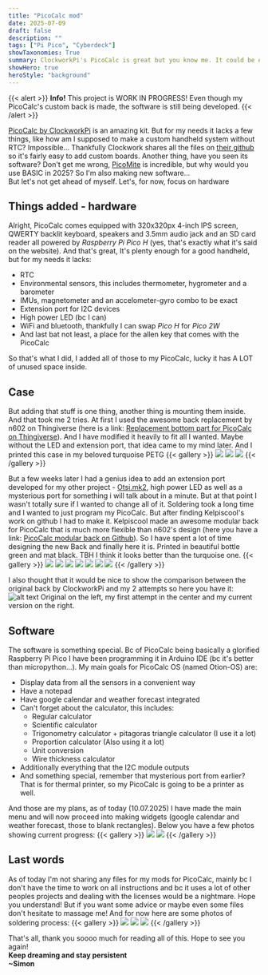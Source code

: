 ```yaml
---
title: "PicoCalc mod"
date: 2025-07-09
draft: false
description: ""
tags: ["Pi Pico", "Cyberdeck"]
showTaxonomies: True
summary: ClockworkPi's PicoCalc is great but you know me. It could be even better with just a few hardware upgrades and entirely new software... Enjoy!
showHero: true
heroStyle: "background"
---
```

{{< alert >}}
**Info!** This project is WORK IN PROGRESS! Even though my PicoCalc's custom back is made, the software is still being developed.
{{< /alert >}}

[PicoCalc by ClockworkPi](https://www.clockworkpi.com/picocalc) is an amazing kit. But for my needs it lacks a few things, like how am I supposed to make a custom handheld system without RTC? Impossible... Thankfully Clockwork shares all the files on [their github](https://github.com/clockworkpi/PicoCalc) so it's fairly easy to add custom boards. Another thing, have you seen its software? Don't get me wrong, [PicoMite](https://geoffg.net/picomite.html) is incredible, but why would you use BASIC in 2025? So I'm also making new software...    
But let's not get ahead of myself. Let's, for now, focus on hardware


## Things added - hardware
Alright, PicoCalc comes equipped with 320x320px 4-inch IPS screen, QWERTY backlit keyboard, speakers and 3.5mm audio jack and an SD card reader all powered by *Raspberry Pi Pico H* (yes, that's exactly what it's said on the website). And that's great, It's plenty enough for a good handheld, but for my needs it lacks:
- RTC
- Environmental sensors, this includes thermometer, hygrometer and a barometer
- IMUs, magnetometer and an accelometer-gyro combo to be exact
- Extension port for I2C devices
- High power LED (bc I can)
- WiFi and bluetooth, thankfully I can swap *Pico H* for *Pico 2W*
- And last bat not least, a place for the allen key that comes with the PicoCalc

So that's what I did, I added all of those to my PicoCalc, lucky it has A LOT of unused space inside.


## Case
But adding that stuff is one thing, another thing is mounting them inside. And that took me 2 tries. At first I used the awesome back replacement by n602 on Thingiverse (here is a link: [Replacement bottom part for PicoCalc on Thingiverse](https://www.thingiverse.com/thing:6998636)). And I have modified it heavily to fit all I wanted. Maybe without the LED and extension port, that idea came to my mind later. And I printed this case in my beloved turquoise PETG
{{< gallery >}}
  <img src="galleryBack1/allClosedAndSoldered.jpg" class="grid-w33" />
  <img src="galleryBack1/allenKey.jpg" class="grid-w33" />
  <img src="galleryBack1/picoPanelOpened.jpg" class="grid-w33" />
{{< /gallery >}}

But a few weeks later I had a genius idea to add an extension port developed for my other project - [Otsi.mk2](/projects/otsi_mk2), high power LED as well as a mysterious port for something i will talk about in a minute. But at that point I wasn't totally sure if I wanted to change all of it. Soldering took a long time and I wanted to just program my PicoCalc. But after finding Kelpiscool's work on github I had to make it. Kelpiscool made an awesome modular back for PicoCalc that is much more flexible than n602's design (here you have a link: [PicoCalc modular back on Github](https://github.com/Kelpiscool/PicoCalc-modular-back)). So I have spent a lot of time designing the new Back and finally here it is. Printed in beautiful bottle green and mat black. TBH I think it looks better than the turquoise one.
{{< gallery >}}
  <img src="galleryBack2/frontPreaty.jpg" class="grid-w33" />
  <img src="galleryBack2/frontAngleON.jpg" class="grid-w33" />
  <img src="galleryBack2/frontAngle.jpg" class="grid-w33" />
  <img src="galleryBack2/back.jpg" class="grid-w33" />
  <img src="galleryBack2/backAngle.jpg" class="grid-w33" />
  <img src="galleryBack2/backOpen.jpg" class="grid-w33" />
  <img src="galleryBack2/backOpenAngle.jpg" class="grid-w33" />
{{< /gallery >}}

I also thought that it would be nice to show the comparison between the original back by ClockworkPi and my 2 attempts so here you have it:
![alt text](allThree.jpg)
Original on the left, my first attempt in the center and my current version on the right.


## Software
The software is something special. Bc of PicoCalc being basically a glorified Raspberry Pi Pico I have been programming it in Arduino IDE (bc it's better than micropython...). My main goals for PicoCalc OS (named Otion-OS) are:
- Display data from all the sensors in a convenient way
- Have a notepad
- Have google calendar and weather forecast integrated
- Can't forget about the calculator, this includes:
    - Regular calculator
    - Scientific calculator
    - Trigonometry calculator + pitagoras triangle calculator (I use it a lot)
    - Proportion calculator (Also using it a lot)
    - Unit conversion
    - Wire thickness calculator
- Additionally everything that the I2C module outputs
- And something special, remember that mysterious port from earlier? That is for thermal printer, so my PicoCalc is going to be a printer as well.    

And those are my plans, as of today (10.07.2025) I have made the main menu and will now proceed into making widgets (google calendar and weather forecast, those to blank rectangles). Below you have a few photos showing current progress:
{{< gallery >}}
  <img src="gallerySoftware/login.jpg" class="grid-w33" />
  <img src="gallerySoftware/mainMenu.jpg" class="grid-w33" />
{{< /gallery >}}


## Last words
As of today I'm not sharing any files for my mods for PicoCalc, mainly bc I don't have the time to work on all instructions and bc it uses a lot of other peoples projects and dealing with the licenses would be a nightmare. Hope you understand! But if you want some advice or maybe even some files don't hesitate to massage me! And for now here are some photos of soldering process:
{{< gallery >}}
  <img src="galleryOther/pic1.jpg" class="grid-w33" />
  <img src="galleryOther/pic2.jpg" class="grid-w33" />
  <img src="galleryOther/pic3.jpg" class="grid-w33" />
{{< /gallery >}}

That's all, thank you soooo much for reading all of this. Hope to see you again!    
**Keep dreaming and stay persistent**    
**~Simon**





